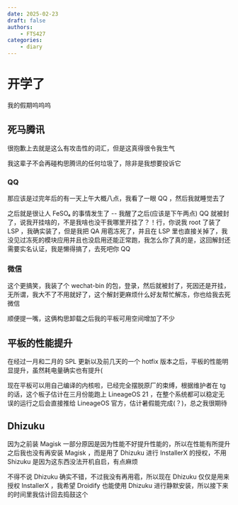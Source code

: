 ```yaml
---
date: 2025-02-23
draft: false
authors:
    - FTS427
categories:
    - diary
---
```


# 开学了

我的假期呜呜呜

## 死马腾讯

很抱歉上去就是这么有攻击性的词汇，但是这真得很令我生气

我这辈子不会再碰构思腾讯的任何垃圾了，除非是我想要投诉它

### QQ

那应该是过完年后的有一天上午大概八点，我看了一眼 QQ ，然后我就睡觉去了

之后就是很让人 FeSO₄ 的事情发生了 -- 我醒了之后(应该是下午两点) QQ 就被封了，说我开挂啥的，不是我啥也没干我哪里开挂了？！行，你说我 root 了装了 LSP ，我确实装了，但是我把 QA 用雹冻死了，并且在 LSP 里也直接关掉了，我没见过冻死的模块应用并且也没启用还能正常跑，我怎么你了真的是，这回解封还需要实名认证，我是懒得搞了，去死吧你 QQ

### 微信

这个更搞笑，我装了个 wechat-bin 的包，登录，然后就被封了，死因还是开挂，无所谓，我大不了不用就好了，这个解封更麻烦什么好友帮忙解冻，你也给我去死微信

顺便提一嘴，这俩构思卸载之后我的平板可用空间增加了不少

## 平板的性能提升

在经过一月和二月的 SPL 更新以及前几天的一个 hotfix 版本之后，平板的性能明显提升，虽然耗电量确实也有提升(

现在平板可以用自己编译的内核啦，已经完全摆脱原厂的束缚，根据维护者在 tg 的话，这个板子估计在三月份能跑上 LineageOS 21 ，在整个系统都可以稳定无误的运行之后会直接推给 LineageOS 官方，估计暑假能完成(？)，总之我很期待

## Dhizuku

因为之前装 Magisk 一部分原因是因为性能不好提升性能的，所以在性能有所提升之后我也没有再安装 Magisk ，而是用了 Dhizuku 进行 InstallerX 的授权，不用 Shizuku 是因为这东西没法开机自启，有点麻烦

不得不说 Dhizuku 确实不错，不过我没有再用雹，所以现在 Dhizuku 仅仅是用来授权 InstallerX ，我希望 Droidify 也能使用 Dhizuku 进行静默安装，所以接下来的时间里我估计回去捣鼓这个
